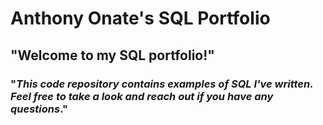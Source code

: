 # Anthony Onate's SQL Portfolio

## "Welcome to my SQL portfolio!"
###  "_This code repository contains examples of SQL I've written. Feel free to take a look and reach out if you have any questions_."

